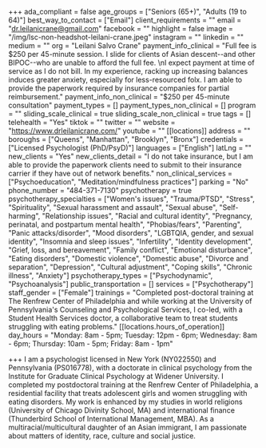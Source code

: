 +++
ada_compliant = false
age_groups = ["Seniors (65+)", "Adults (19 to 64)"]
best_way_to_contact = ["Email"]
client_requirements = ""
email = "dr.leilanicrane@gmail.com"
facebook = ""
highlight = false
image = "/img/lsc-non-headshot-leilani-crane.jpeg"
instagram = ""
linkedin = ""
medium = ""
org = "Leilani Salvo Crane"
payment_info_clinical = "Full fee is $250 per 45-minute session. I slide for clients of Asian descent--and other BIPOC--who are unable to afford the full fee. \nI expect payment at time of service as I do not bill. In my experience, racking up increasing balances induces greater anxiety, especially for less-resourced folx. I am able to provide the paperwork required by insurance companies for partial reimbursement."
payment_info_non_clinical = "$250 per 45-minute consultation"
payment_types = []
payment_types_non_clinical = []
program = ""
sliding_scale_clinical = true
sliding_scale_non_clinical = true
tags = []
telehealth = "Yes"
tiktok = ""
twitter = ""
website = "https://www.drleilanicrane.com/"
youtube = ""
[[locations]]
address = ""
boroughs = ["Queens", "Manhattan", "Brooklyn", "Bronx"]
credentials = ["Licensed Psychologist (PhD/PsyD)"]
languages = ["English"]
latLng = ""
new_clients = "Yes"
new_clients_detail = "I do not take insurance, but I am able to provide the paperwork clients need to submit to their insurance carrier if they have out of network benefits."
non_clinical_services = ["Psychoeducation", "Meditation/mindfulness practices"]
parking = "No"
phone_number = "484-371-7130"
psychotherapy = true
psychotherapy_specialties = ["Women's issues", "Trauma/PTSD", "Stress", "Spirituality", "Sexual harassment and assault", "Sexual abuse", "Self-harming", "Relationship issues", "Racial and cultural identity", "Pregnancy, perinatal, and postpartum mental health", "Phobias/fears", "Parenting", "Panic attacks/disorder", "Mood disorders", "LGBTQIA, gender, and sexual identity", "Insomnia and sleep issues", "Infertility", "Identity development", "Grief, loss, and bereavement", "Family conflict", "Emotional disturbance", "Eating disorders", "Domestic violence", "Domestic abuse", "Divorce and separation", "Depression", "Cultural adjustment", "Coping skills", "Chronic illness", "Anxiety"]
psychotherapy_types = ["Psychodynamic", "Psychoanalysis"]
public_transportation = []
services = ["Psychotherapy"]
staff_gender = ["Female"]
trainings = "Completed post-doctoral training at The Renfrew Center of Philadelphia and while working at the University of Pennsylvania's Counseling and Psychological Services,  I co-led, with a Student Health Services doctor, a collaborative team to treat students struggling with eating problems."
[[locations.hours_of_operation]]
day_hours = "Monday: 8am - 5pm; Tuesday: 12pm - 6pm; Wednesday: 8am - 6pm; Thursday: 10am - 5pm; Friday: 8am - 1pm"

+++
I am a psychologist licensed in New York (NY022550) and Pennsylvania (PS016778), with a doctorate in clinical psychology from the Institute for Graduate Clinical Psychology at Widener University. I completed my postdoctoral training at the Renfrew Center of Philadelphia, a residential facility that treats adolescent girls and women struggling with eating disorders. My work is enhanced by my studies in world religions (University of Chicago Divinity School, MA) and international finance (Thunderbird School of International Management, MBA). As a multiracial/multicultural daughter of an Asian immigrant, I am passionate about matters of identity, race, culture and social justice.